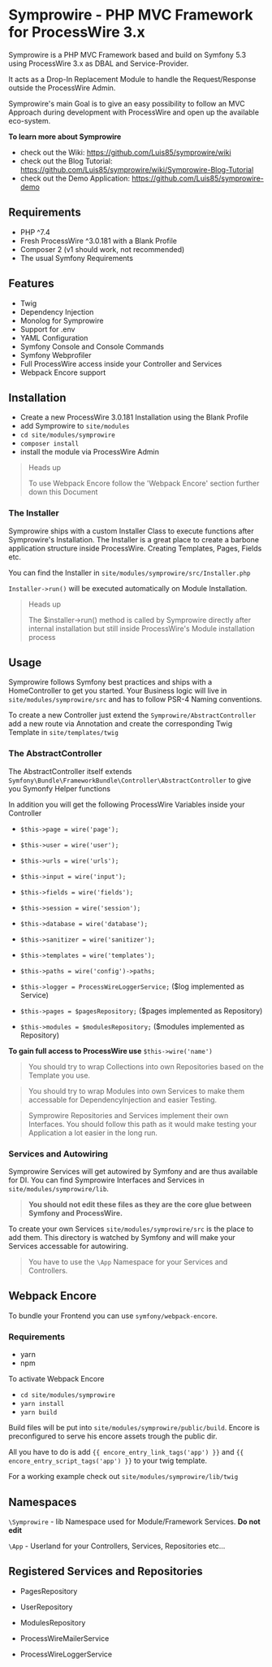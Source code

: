 # Symprowire - PHP MVC Framework for ProcessWire 3.x

Symprowire is a PHP MVC Framework based and build on Symfony 5.3 using ProcessWire 3.x as DBAL and Service-Provider.

It acts as a Drop-In Replacement Module to handle the Request/Response outside the ProcessWire Admin. 

Symprowire's main Goal is to give an easy possibility to follow an MVC Approach during development with ProcessWire and open up the available eco-system.

**To learn more about Symprowire**
- check out the Wiki: https://github.com/Luis85/symprowire/wiki
- check out the Blog Tutorial: https://github.com/Luis85/symprowire/wiki/Symprowire-Blog-Tutorial
- check out the Demo Application: https://github.com/Luis85/symprowire-demo

## Requirements

- PHP ^7.4
- Fresh ProcessWire ^3.0.181 with a Blank Profile 
- Composer 2 (v1 should work, not recommended)
- The usual Symfony Requirements

## Features

- Twig
- Dependency Injection
- Monolog for Symprowire
- Support for .env
- YAML Configuration
- Symfony Console and Console Commands
- Symfony Webprofiler
- Full ProcessWire access inside your Controller and Services
- Webpack Encore support

## Installation

- Create a new ProcessWire 3.0.181 Installation using the Blank Profile
- add Symprowire to `site/modules` 
- `cd site/modules/symprowire`
- `composer install`
- install the module via ProcessWire Admin

> Heads up
> 
> To use Webpack Encore follow the 'Webpack Encore' section further down this Document  

### The Installer

Symprowire ships with a custom Installer Class to execute functions after Symprowire's Installation. The Installer is a great place to create a barbone application structure inside ProcessWire. Creating Templates, Pages, Fields etc.

You can find the Installer in `site/modules/symprowire/src/Installer.php`

`Installer->run()` will be executed automatically on Module Installation.
> Heads up
> 
> The $installer->run() method is called by Symprowire directly after internal installation but still inside ProcessWire's Module installation process

## Usage

Symprowire follows Symfony best practices and ships with a HomeController to get you started.
Your Business logic will live in `site/modules/symprowire/src` and has to follow PSR-4 Naming conventions. 

To create a new Controller just extend the `Symprowire/AbstractController` add a new route via Annotation and create the corresponding Twig Template in `site/templates/twig`

### The AbstractController 

The AbstractController itself extends `Symfony\Bundle\FrameworkBundle\Controller\AbstractController` to give you Symonfy Helper functions

In addition you will get the following ProcessWire Variables inside your Controller

- `$this->page = wire('page');`
- `$this->user = wire('user');`
- `$this->urls = wire('urls');`
- `$this->input = wire('input');`
- `$this->fields = wire('fields');`
- `$this->session = wire('session');`
- `$this->database = wire('database');`
- `$this->sanitizer = wire('sanitizer');`
- `$this->templates = wire('templates');`
- `$this->paths = wire('config')->paths;`

- `$this->logger = ProcessWireLoggerService;` ($log implemented as Service)
- `$this->pages = $pagesRepository;` ($pages implemented as Repository)
- `$this->modules = $modulesRepository;` ($modules implemented as Repository)

**To gain full access to ProcessWire use** `$this->wire('name')`

>You should try to wrap Collections into own Repositories based on the Template you use.

>You should try to wrap Modules into own Services to make them accessable for DependencyInjection and easier Testing.

>Symprowire Repositories and Services implement their own Interfaces. You should follow this path as it would make testing your Application a lot easier in the long run.

### Services and Autowiring

Symprowire Services will get autowired by Symfony and are thus available for DI. 
You can find Symprowire Interfaces and Services in `site/modules/symprowire/lib`.

>**You should not edit these files as they are the core glue between Symfony and ProcessWire.** 

To create your own Services `site/modules/symprowire/src` is the place to add them. 
This directory is watched by Symfony and will make your Services accessable for autowiring.

>You have to use the `\App` Namespace for your Services and Controllers. 

## Webpack Encore
To bundle your Frontend you can use `symfony/webpack-encore`.

### Requirements
- yarn
- npm

To activate Webpack Encore
- `cd site/modules/symprowire`
- `yarn install`
- `yarn build`

Build files will be put into `site/modules/symprowire/public/build`.
Encore is preconfigured to serve his encore assets trough the public dir.

All you have to do is add `{{ encore_entry_link_tags('app') }}` and `{{ encore_entry_script_tags('app') }}` to your twig template.

For a working example check out `site/modules/symprowire/lib/twig`

## Namespaces

`\Symprowire` - lib Namespace used for Module/Framework Services. **Do not edit**

`\App` - Userland for your Controllers, Services, Repositories etc...

## Registered Services and Repositories

- PagesRepository
- UserRepository
- ModulesRepository

- ProcessWireMailerService
- ProcessWireLoggerService
